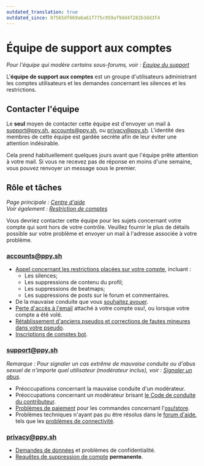 ```yaml
---
outdated_translation: true
outdated_since: 07565df669a6a61f775c959af9dd4f282b3dd3f4
---
```


# Équipe de support aux comptes

*Pour l'équipe qui modère certains sous-forums, voir : [Équipe du support](/wiki/People/Support_Team)*

L'**équipe de support aux comptes** est un groupe d'utilisateurs administrant les comptes utilisateurs et les demandes concernant les silences et les restrictions.

## Contacter l'équipe

Le **seul** moyen de contacter cette équipe est d'envoyer un mail à [support@ppy.sh](mailto:support@ppy.sh), [accounts@ppy.sh](mailto:accounts@ppy.sh), ou [privacy@ppy.sh](mailto:privacy@ppy.sh). L'identité des membres de cette équipe est gardée secrète afin de leur éviter une attention indésirable.

Cela prend habituellement quelques jours avant que l'équipe prête attention à votre mail. Si vous ne recevez pas de réponse en moins d'une semaine, vous pouvez renvoyer un message sous le premier.

## Rôle et tâches

*Page principale : [Centre d'aide](/wiki/Help_centre)*\
*Voir également : [Restriction de comptes](/wiki/Help_centre/Account_restrictions)*

Vous devriez contacter cette équipe pour les sujets concernant votre compte qui sont hors de votre contrôle. Veuillez fournir le plus de détails possible sur votre problème et envoyer un mail à l'adresse associée à votre problème.

### [accounts@ppy.sh](mailto:accounts@ppy.sh)

- [Appel concernant les restrictions placées sur votre compte](/wiki/Help_centre/Account_restrictions), incluant :
  - Les silences;
  - Les suppressions de contenu du profil;
  - Les suppressions de beatmaps;
  - Les suppressions de posts sur le forum et commentaires.
- De la mauvaise conduite que vous [souhaitez avouer](/wiki/Reporting_bad_behaviour/Handling_foul_play#que-puis-je-faire-si-j'ai-enfreint-les-règles-?).
- [Perte d'accès à l'email](/wiki/Help_centre/Account#sign-in) attaché à votre compte osu!, ou lorsque votre compte a été volé.
- [Rétablissement d'anciens pseudos et corrections de fautes mineures dans votre pseudo](/wiki/Help_centre/Account#name-changes).
- [Inscriptions de comptes bot](/wiki/Bot_account).

### [support@ppy.sh](mailto:support@ppy.sh)

*Remarque : Pour signaler un cas extrême de mauvaise conduite ou d'abus sexuel de n'importe quel utilisateur (modérateur inclus), voir : [Signaler un abus](/wiki/Reporting_bad_behaviour/Abuse).*

- Préoccupations concernant la mauvaise conduite d'un modérateur.
- Préoccupations concernant un modérateur brisant [le Code de conduite du contributeur](/wiki/Rules/Contributor_code_of_conduct).
- [Problèmes de paiement](/wiki/Help_centre/Account#supporter) pour les commandes concernant l'[osu!store](https://osu.ppy.sh/store/listing).
- Problèmes techniques n'ayant pas pu être résolus dans le [forum d'aide](https://osu.ppy.sh/community/forums/5), tels que les [problèmes de connectivité](/wiki/Help_centre/Client#online-features).

### [privacy@ppy.sh](mailto:privacy@ppy.sh)

- [Demandes de données](/wiki/Legal/Privacy#contrôleur-des-données) et problèmes de confidentialité.
- [Requêtes de suppression de compte](/wiki/Legal/Privacy#vos-droits-et-votre-contrôle) **permanente**.

